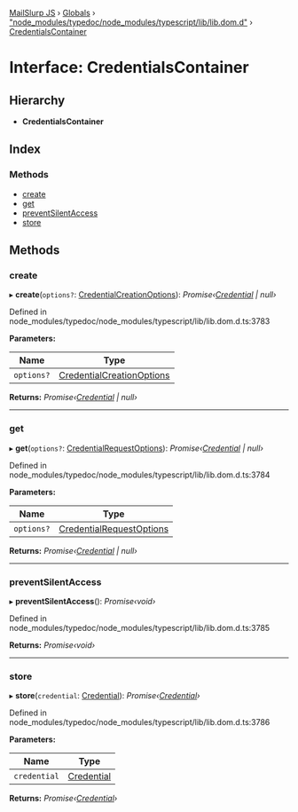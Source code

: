 [MailSlurp JS](../README.md) › [Globals](../globals.md) › ["node_modules/typedoc/node_modules/typescript/lib/lib.dom.d"](../modules/_node_modules_typedoc_node_modules_typescript_lib_lib_dom_d_.md) › [CredentialsContainer](_node_modules_typedoc_node_modules_typescript_lib_lib_dom_d_.credentialscontainer.md)

# Interface: CredentialsContainer

## Hierarchy

* **CredentialsContainer**

## Index

### Methods

* [create](_node_modules_typedoc_node_modules_typescript_lib_lib_dom_d_.credentialscontainer.md#create)
* [get](_node_modules_typedoc_node_modules_typescript_lib_lib_dom_d_.credentialscontainer.md#get)
* [preventSilentAccess](_node_modules_typedoc_node_modules_typescript_lib_lib_dom_d_.credentialscontainer.md#preventsilentaccess)
* [store](_node_modules_typedoc_node_modules_typescript_lib_lib_dom_d_.credentialscontainer.md#store)

## Methods

###  create

▸ **create**(`options?`: [CredentialCreationOptions](_node_modules_typedoc_node_modules_typescript_lib_lib_dom_d_.credentialcreationoptions.md)): *Promise‹[Credential](_node_modules_typedoc_node_modules_typescript_lib_lib_dom_d_.credential.md) | null›*

Defined in node_modules/typedoc/node_modules/typescript/lib/lib.dom.d.ts:3783

**Parameters:**

Name | Type |
------ | ------ |
`options?` | [CredentialCreationOptions](_node_modules_typedoc_node_modules_typescript_lib_lib_dom_d_.credentialcreationoptions.md) |

**Returns:** *Promise‹[Credential](_node_modules_typedoc_node_modules_typescript_lib_lib_dom_d_.credential.md) | null›*

___

###  get

▸ **get**(`options?`: [CredentialRequestOptions](_node_modules_typedoc_node_modules_typescript_lib_lib_dom_d_.credentialrequestoptions.md)): *Promise‹[Credential](_node_modules_typedoc_node_modules_typescript_lib_lib_dom_d_.credential.md) | null›*

Defined in node_modules/typedoc/node_modules/typescript/lib/lib.dom.d.ts:3784

**Parameters:**

Name | Type |
------ | ------ |
`options?` | [CredentialRequestOptions](_node_modules_typedoc_node_modules_typescript_lib_lib_dom_d_.credentialrequestoptions.md) |

**Returns:** *Promise‹[Credential](_node_modules_typedoc_node_modules_typescript_lib_lib_dom_d_.credential.md) | null›*

___

###  preventSilentAccess

▸ **preventSilentAccess**(): *Promise‹void›*

Defined in node_modules/typedoc/node_modules/typescript/lib/lib.dom.d.ts:3785

**Returns:** *Promise‹void›*

___

###  store

▸ **store**(`credential`: [Credential](_node_modules_typedoc_node_modules_typescript_lib_lib_dom_d_.credential.md)): *Promise‹[Credential](_node_modules_typedoc_node_modules_typescript_lib_lib_dom_d_.credential.md)›*

Defined in node_modules/typedoc/node_modules/typescript/lib/lib.dom.d.ts:3786

**Parameters:**

Name | Type |
------ | ------ |
`credential` | [Credential](_node_modules_typedoc_node_modules_typescript_lib_lib_dom_d_.credential.md) |

**Returns:** *Promise‹[Credential](_node_modules_typedoc_node_modules_typescript_lib_lib_dom_d_.credential.md)›*
